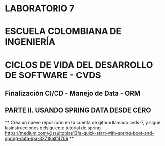 # LABORATORIO 7
# ESCUELA COLOMBIANA DE INGENIERÍA
# CICLOS DE VIDA DEL DESARROLLO DE SOFTWARE - CVDS

## Finalización CI/CD - Manejo de Data - ORM
## PARTE II. USANDO SPRING DATA DESDE CERO
** Crea un nuevo repositorio en tu cuenta de github llamado cvds-7, y sigue lasinstrucciones delsiguiente tutorial de spring. https://medium.com/@saultobias13/a-quick-start-with-spring-boot-and-spring-data-jpa-32718a8f4706 **
